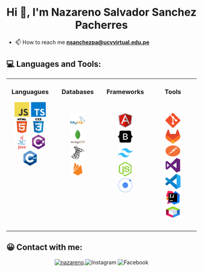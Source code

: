 
<h1 align="center">Hi 👋, I'm Nazareno Salvador Sanchez Pacherres</h1>

- 📫 How to reach me **nsanchezpa@ucvvirtual.edu.pe**



## 💻 Languages and Tools:
<table align="center"><tr><td valign="top" width="25%" align="center">



### Languagues  
<div align="center">  
  <p>
  <img src="https://raw.githubusercontent.com/devicons/devicon/master/icons/javascript/javascript-original.svg" alt="javascript" width="40" height="40"/> </a>
  <img src="https://raw.githubusercontent.com/devicons/devicon/master/icons/typescript/typescript-original.svg" alt="typescript" width="40" height="40"/> </a>
  <img src="https://raw.githubusercontent.com/devicons/devicon/master/icons/html5/html5-original-wordmark.svg" alt="html5" width="40" height="40"/> </a>
  <img src="https://raw.githubusercontent.com/devicons/devicon/master/icons/css3/css3-original-wordmark.svg" alt="css3" width="40" height="40"/> </a>
  <img src="https://raw.githubusercontent.com/devicons/devicon/master/icons/java/java-original-wordmark.svg" alt="css3" width="40" height="40"/> </a>
  <img src="https://raw.githubusercontent.com/devicons/devicon/master/icons/csharp/csharp-original.svg" alt="C#" width="40" height="40"/> 
 <img src="https://raw.githubusercontent.com/devicons/devicon/master/icons/cplusplus/cplusplus-original.svg" alt="C++" width="40" height="40"/>
 </p>
</div>

</td><td valign="top" width="25%" align="center">

  
  
### Databases
<div align="center" style="padding:15px">  
  <p>
 <img src="https://raw.githubusercontent.com/devicons/devicon/master/icons/mysql/mysql-original-wordmark.svg" alt="mysql" width="40" height="40"/>
 <img src="https://raw.githubusercontent.com/devicons/devicon/master/icons/mongodb/mongodb-original-wordmark.svg" alt="mongodb" width="40" height="40"/> 
 <img src="https://raw.githubusercontent.com/devicons/devicon/master/icons/microsoftsqlserver/microsoftsqlserver-plain.svg" alt="SQL Server" width="40" height="40"/>
 <img src="https://raw.githubusercontent.com/devicons/devicon/master/icons/firebase/firebase-plain.svg" alt="Firebase" width="40" height="40"/>
 </p>
</div>

  
  
</td><td valign="top" width="25%" align="center">
  
### Frameworks
<div align="center" style="padding:15px">  
  <p>
<img src="https://raw.githubusercontent.com/devicons/devicon/master/icons/angularjs/angularjs-original.svg" alt="Angular" width="40" height="40"/>
<img src="https://raw.githubusercontent.com/devicons/devicon/master/icons/bootstrap/bootstrap-plain.svg" alt="Bootstrap" width="40" height="40"/>
<img src="https://raw.githubusercontent.com/devicons/devicon/master/icons/tailwindcss/tailwindcss-plain.svg" alt="Tailwind CSS" width="40" height="40"/>
<img src="https://raw.githubusercontent.com/devicons/devicon/master/icons/nodejs/nodejs-original.svg" alt="Node.js" width="40" height="40"/>
<img src="https://raw.githubusercontent.com/devicons/devicon/master/icons/ionic/ionic-original.svg" alt="Ionic" width="40" height="40"/>
  </p>
</div>
  
  
 
</td><td valign="top" width="25%" align="center">
  
### Tools
<div align="center" style="padding:15px">  
  <p>
<img src="https://raw.githubusercontent.com/devicons/devicon/master/icons/git/git-original.svg" alt="Git" width="40" height="40"/>
<img src="https://raw.githubusercontent.com/devicons/devicon/master/icons/gitlab/gitlab-original.svg" alt="GitLab" width="40" height="40"/>
<img src="https://raw.githubusercontent.com/devicons/devicon/master/icons/postman/postman-original.svg" alt="Postman" height="30" width="40" />
<img src="https://raw.githubusercontent.com/devicons/devicon/master/icons/visualstudio/visualstudio-plain.svg" alt="Visual Studio" width="40" height="40"/>
<img src="https://raw.githubusercontent.com/devicons/devicon/master/icons/vscode/vscode-original.svg" alt="Visual Studio Code" width="40" height="40"/>
<img src="https://raw.githubusercontent.com/devicons/devicon/master/icons/intellij/intellij-original.svg" alt="IntelliJ IDEA" width="40" height="40"/>
<img src="https://raw.githubusercontent.com/devicons/devicon/master/icons/netbeans/netbeans-original.svg" alt="NetBeans" height="30" width="40" />
  </p>
</div>
  
</td></tr></table>  



## 😀 Contact with me:
<p align="center">
<a href="https://www.linkedin.com/in/nazareno-salvador-sanchez-pacherres-585839274" target="blank">
<img align="center" src="https://raw.githubusercontent.com/rahuldkjain/github-profile-readme-generator/master/src/images/icons/Social/linked-in-alt.svg" alt="nazareno" height="30" width="40" />
</a>

<img align="center" src="https://raw.githubusercontent.com/rahuldkjain/github-profile-readme-generator/master/src/images/icons/Social/instagram.svg" alt="Instagram" height="30" width="40" />
<img align="center" src="https://raw.githubusercontent.com/rahuldkjain/github-profile-readme-generator/master/src/images/icons/Social/facebook.svg" alt="Facebook" height="30" width="40" />

</p>

